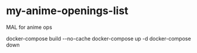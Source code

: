 # my-anime-openings-list
MAL for anime ops

docker-compose build --no-cache
docker-compose up -d
docker-compose down